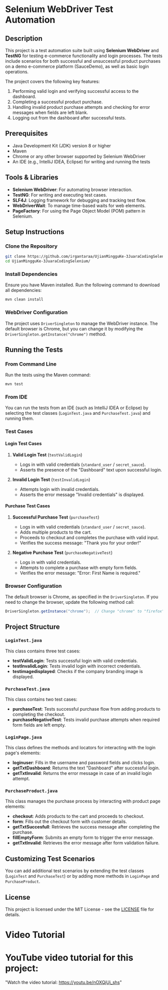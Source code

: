 
# Selenium WebDriver Test Automation

## Description

This project is a test automation suite built using **Selenium WebDriver** and **TestNG** for testing e-commerce functionality and login processes. The tests include scenarios for both successful and unsuccessful product purchases on a demo e-commerce platform (SauceDemo), as well as basic login operations.

The project covers the following key features:
1. Performing valid login and verifying successful access to the dashboard.
2. Completing a successful product purchase.
3. Handling invalid product purchase attempts and checking for error messages when fields are left blank.
4. Logging out from the dashboard after successful tests.

## Prerequisites

- Java Development Kit (JDK) version 8 or higher
- Maven
- Chrome or any other browser supported by Selenium WebDriver
- An IDE (e.g., IntelliJ IDEA, Eclipse) for writing and running the tests

## Tools & Libraries

- **Selenium WebDriver**: For automating browser interaction.
- **TestNG**: For writing and executing test cases.
- **SLF4J**: Logging framework for debugging and tracking test flow.
- **WebDriverWait**: To manage time-based waits for web elements.
- **PageFactory**: For using the Page Object Model (POM) pattern in Selenium.

## Setup Instructions

### Clone the Repository

```bash
git clone https://github.com/irgantaraa/UjianMingguKe-3JuaraCodingSelenium/g.git
cd UjianMingguKe-3JuaraCodingSelenium/
```

### Install Dependencies

Ensure you have Maven installed. Run the following command to download all dependencies:

```bash
mvn clean install
```

### WebDriver Configuration

The project uses `DriverSingleton` to manage the WebDriver instance. The default browser is Chrome, but you can change it by modifying the `DriverSingleton.getInstance("chrome")` method.

## Running the Tests

### From Command Line

Run the tests using the Maven command:

```bash
mvn test
```

### From IDE

You can run the tests from an IDE (such as IntelliJ IDEA or Eclipse) by selecting the test classes (`LoginTest.java` and `PurchaseTest.java`) and running them.

### Test Cases

#### Login Test Cases

1. **Valid Login Test** (`testValidLogin`)
   - Logs in with valid credentials (`standard_user` / `secret_sauce`).
   - Asserts the presence of the "Dashboard" text upon successful login.

2. **Invalid Login Test** (`testInvalidLogin`)
   - Attempts login with invalid credentials.
   - Asserts the error message "Invalid credentials" is displayed.


#### Purchase Test Cases

1. **Successful Purchase Test** (`purchaseTest`)
   - Logs in with valid credentials (`standard_user` / `secret_sauce`).
   - Adds multiple products to the cart.
   - Proceeds to checkout and completes the purchase with valid input.
   - Verifies the success message: "Thank you for your order!"

2. **Negative Purchase Test** (`purchaseNegativeTest`)
   - Logs in with valid credentials.
   - Attempts to complete a purchase with empty form fields.
   - Verifies the error message: "Error: First Name is required."

### Browser Configuration

The default browser is Chrome, as specified in the `DriverSingleton`. If you need to change the browser, update the following method call:

```java
DriverSingleton.getInstance("chrome");  // Change "chrome" to "firefox" or other browser names
```

## Project Structure

### `LoginTest.java`
This class contains three test cases:
- **testValidLogin**: Tests successful login with valid credentials.
- **testInvalidLogin**: Tests invalid login with incorrect credentials.
- **testimagedisplayed**: Checks if the company branding image is displayed.

### `PurchaseTest.java`
This class contains two test cases:
- **purchaseTest**: Tests successful purchase flow from adding products to completing the checkout.
- **purchaseNegativeTest**: Tests invalid purchase attempts when required form fields are left empty.

### `LoginPage.java`
This class defines the methods and locators for interacting with the login page's elements:
- **loginuser**: Fills in the username and password fields and clicks login.
- **getTxtDashboard**: Returns the text "Dashboard" after successful login.
- **getTxtInvalid**: Returns the error message in case of an invalid login attempt.

### `PurchaseProduct.java`
This class manages the purchase process by interacting with product page elements:
- **checkout**: Adds products to the cart and proceeds to checkout.
- **form**: Fills out the checkout form with customer details.
- **getTxtSuccesfull**: Retrieves the success message after completing the purchase.
- **fillEmptyForm**: Submits an empty form to trigger the error message.
- **getTxtInvalid**: Retrieves the error message after form validation failure.

## Customizing Test Scenarios

You can add additional test scenarios by extending the test classes (`LoginTest` and `PurchaseTest`) or by adding more methods in `LoginPage` and `PurchaseProduct`.

## License

This project is licensed under the MIT License - see the [LICENSE](LICENSE) file for details.

# Video Tutorial
# YouTube video tutorial for this project: 
"Watch the video tutorial: https://youtu.be/nOXQjUj_shs"
